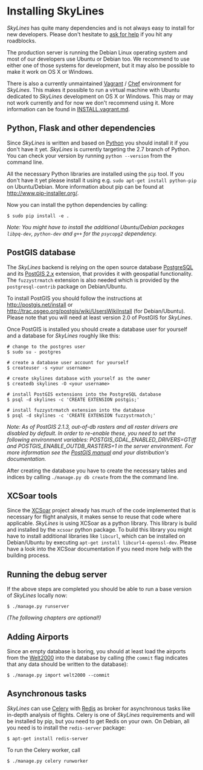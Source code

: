 # Installing SkyLines

*SkyLines* has quite many dependencies and is not always easy to install for
new developers. Please don't hesitate to
[ask for help](README.md#contact-and-contributing) if you hit any roadblocks.

The production server is running the Debian Linux operating system and most of
our developers use Ubuntu or Debian too. We recommend to use either one of
those systems for development, but it may also be possible to make it work on
OS X or Windows.

There is also a currently unmaintained [Vagrant](http://www.vagrantup.com/) /
[Chef](http://www.opscode.com/chef/) environment for *SkyLines*. This makes it
possible to run a virtual machine with Ubuntu dedicated to *SkyLines*
development on OS X or Windows. This may or may not work currently and for now
we don't recommend using it. More information can be found in
[INSTALL.vagrant.md](INSTALL.vagrant.md).


## Python, Flask and other dependencies

Since *SkyLines* is written and based on [Python](http://www.python.org/) you
should install it if you don't have it yet. *SkyLines* is currently targeting
the 2.7 branch of Python. You can check your version by running `python
--version` from the command line.

All the necessary Python libraries are installed using the `pip` tool. If you
don't have it yet please install it using e.g. `sudo apt-get install
python-pip` on Ubuntu/Debian. More information about pip can be found at
<http://www.pip-installer.org/>.

Now you can install the python dependencies by calling:

    $ sudo pip install -e .

*Note: You might have to install the additional Ubuntu/Debian packages
`libpq-dev`, `python-dev` and `g++` for the `psycopg2` dependency.*


## PostGIS database

The *SkyLines* backend is relying on the open source database
[PostgreSQL](http://www.postgresql.org/) and its
[PostGIS 2.x](http://www.postgis.net/) extension, that provides it with
geospatial functionality. The `fuzzystrmatch` extension is also needed which
is provided by the `postgresql-contrib` package on Debian/Ubuntu.

To install PostGIS you should follow the instructions at
<http://postgis.net/install> or
<http://trac.osgeo.org/postgis/wiki/UsersWikiInstall> (for Debian/Ubuntu).
Please note that you will need at least version 2.0 of PostGIS for *SkyLines*.

Once PostGIS is installed you should create a database user for yourself and
a database for *SkyLines* roughly like this:

    # change to the postgres user
    $ sudo su - postgres

    # create a database user account for yourself
    $ createuser -s <your username>

    # create skylines database with yourself as the owner
    $ createdb skylines -O <your username>

    # install PostGIS extensions into the PostgreSQL database
    $ psql -d skylines -c 'CREATE EXTENSION postgis;'

    # install fuzzystrmatch extension into the database
    $ psql -d skylines -c 'CREATE EXTENSION fuzzystrmatch;'

*Note: As of PostGIS 2.1.3, out-of-db rasters and all raster drivers are
disabled by default. In order to re-enable these, you need to set the
following environment variables: POSTGIS_GDAL_ENABLED_DRIVERS=GTiff and
POSTGIS_ENABLE_OUTDB_RASTERS=1 in the server environment. For more
information see the [PostGIS
manual](http://postgis.net/docs/postgis_installation.html#install_short_version)
and your distribution's documentation.*

After creating the database you have to create the necessary tables and indices
by calling `./manage.py db create` from the the command line.


## XCSoar tools

Since the [XCSoar](http://www.xcsoar.org/) project already has much of the code
implemented that is necessary for flight analysis, it makes sense to reuse that
code where applicable. *SkyLines* is using XCSoar as a python library. This library
is build and installed by the `xcsoar` python package. To build this library you
might have to install additional libraries like `libcurl`, which can be installed
on Debian/Ubuntu by executing `apt-get install libcurl4-openssl-dev`. Please have
a look into the XCSoar documentation if you need more help with the building process.


## Running the debug server

If the above steps are completed you should be able to run a base version of
*SkyLines* locally now:

    $ ./manage.py runserver

*(The following chapters are optional!)*


## Adding Airports

Since an empty database is boring, you should at least load the airports from
the [Welt2000](http://www.segelflug.de/vereine/welt2000/) into the database by
calling (the `commit` flag indicates that any data should be written to the
database):

    $ ./manage.py import welt2000 --commit


## Asynchronous tasks

*SkyLines* can use [Celery](http://www.celeryproject.org) with
[Redis](http://www.redis.io) as broker for asynchronous tasks like in-depth
analysis of flights. Celery is one of *SkyLines* requirements and will be
installed by pip, but you need to get Redis on your own. On Debian, all you
need is to install the `redis-server` package:

    $ apt-get install redis-server

To run the Celery worker, call

    $ ./manage.py celery runworker
